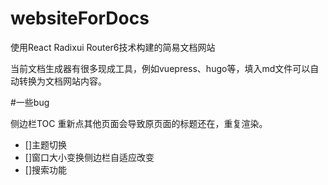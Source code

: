 # websiteForDocs
使用React Radixui Router6技术构建的简易文档网站

当前文档生成器有很多现成工具，例如vuepress、hugo等，填入md文件可以自动转换为文档网站内容。

#一些bug

侧边栏TOC 重新点其他页面会导致原页面的标题还在，重复渲染。


- []主题切换
- []窗口大小变换侧边栏自适应改变
- []搜索功能
